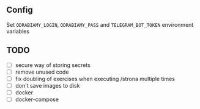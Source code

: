 ## Config
Set `ODRABIAMY_LOGIN`, `ODRABIAMY_PASS` and `TELEGRAM_BOT_TOKEN` environment variables

## TODO
- [ ] secure way of storing secrets
- [ ] remove unused code
- [ ] fix doubling of exercises when executing /strona multiple times
- [ ] don't save images to disk
- [ ] docker
- [ ] docker-compose